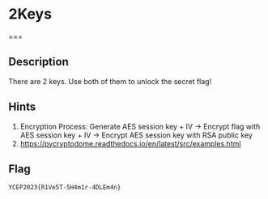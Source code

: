 # 2Keys
===
## Description
There are 2 keys. Use both of them to unlock the secret flag!

## Hints
1. Encryption Process: Generate AES session key + IV -> Encrypt flag with AES session key + IV -> Encrypt AES session key with RSA public key
2. https://pycryptodome.readthedocs.io/en/latest/src/examples.html

## Flag
```
YCEP2023{R1Ve5T-5H4m1r-4DLEm4n}
```